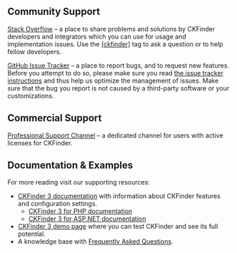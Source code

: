 ## Community Support

[Stack Overflow](https://stackoverflow.com/tags/ckfinder) – a place to share problems and solutions by
CKFinder developers and integrators which you can use for usage and implementation issues. Use the
[\[ckfinder\]](https://stackoverflow.com/tags/ckfinder) tag to ask a question or to help fellow developers.

[GitHub Issue Tracker](https://github.com/ckfinder/ckfinder/issues) – a place to report bugs, and to request
new features. Before you attempt to do so, please make sure you read
[the issue tracker instructions](https://ckeditor.com/docs/ckfinder/ckfinder3/#!/guide/dev_feedback) and thus
help us optimize the management of issues. Make sure that the bug you report is not caused by a third-party
software or your customizations.


## Commercial Support

[Professional Support Channel](https://ckeditor.com/contact/) – a dedicated channel for users with active licenses
for CKFinder.


## Documentation & Examples

For more reading visit our supporting resources:

 - [CKFinder 3 documentation](https://ckeditor.com/docs/ckfinder/ckfinder3/) with information about CKFinder features and configuration settings.
   - [CKFinder 3 for PHP documentation](https://ckeditor.com/docs/ckfinder/ckfinder3-php/)
   - [CKFinder 3 for ASP.NET documentation](https://ckeditor.com/docs/ckfinder/ckfinder3-net/)
 - [CKFinder 3 demo page](https://ckeditor.com/docs/ckfinder/demo/ckfinder3/samples/widget.html) where you can test CKFinder and see its full potential.
 - A knowledge base with [Frequently Asked Questions](https://support.ckeditor.com/hc/en-us/sections/115000828809-CKFinder-FAQ).

